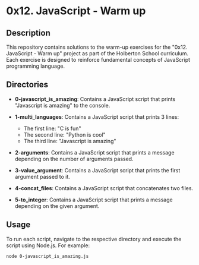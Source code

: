 # 0x12. JavaScript - Warm up

## Description

This repository contains solutions to the warm-up exercises for the "0x12. JavaScript - Warm up" project as part of the Holberton School curriculum. Each exercise is designed to reinforce fundamental concepts of JavaScript programming language.

## Directories

- **0-javascript_is_amazing**: Contains a JavaScript script that prints "Javascript is amazing" to the console.

- **1-multi_languages**: Contains a JavaScript script that prints 3 lines:
  - The first line: "C is fun"
  - The second line: "Python is cool"
  - The third line: "Javascript is amazing"

- **2-arguments**: Contains a JavaScript script that prints a message depending on the number of arguments passed.

- **3-value_argument**: Contains a JavaScript script that prints the first argument passed to it.

- **4-concat_files**: Contains a JavaScript script that concatenates two files.

- **5-to_integer**: Contains a JavaScript script that prints a message depending on the given argument.

## Usage

To run each script, navigate to the respective directory and execute the script using Node.js. For example:

```bash
node 0-javascript_is_amazing.js

